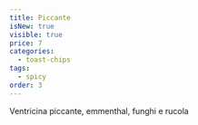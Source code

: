 ```yaml
---
title: Piccante
isNew: true
visible: true
price: 7
categories:
  - toast-chips
tags:
  - spicy
order: 3
---
```


Ventricina piccante, emmenthal, funghi e rucola
